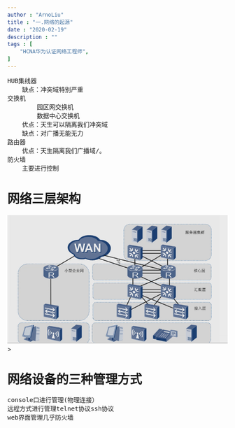 ```yaml
---
author : "ArnoLiu"
title : "一.网络的起源"
date : "2020-02-19"
description : ""
tags : [
    "HCNA华为认证网络工程师",
]
---
```


<pre>
HUB集线器
	缺点：冲突域特别严重
交换机
		园区网交换机
		数据中心交换机
	优点：天生可以隔离我们冲突域
	缺点：对广播无能无力
路由器
	优点：天生隔离我们广播域/。
防火墙
	主要进行控制
</pre>

# 网络三层架构
<img src="https://github.com/arnoliudaxia/arnoliudaxia.github.io/blob/blog/content/img/%E7%BD%91%E7%BB%9C%E4%B8%89%E5%B1%82%E6%9E%B6%E6%9E%84.png?raw=true"/>>

# 网络设备的三种管理方式
<pre>
console口进行管理(物理连接）
远程方式进行管理telnet协议ssh协议
web界面管理几乎防火墙
</pre>